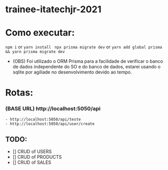 # trainee-itatechjr-2021

# Como executar:
``` npm i ``` or ```yarn install ```
``` npx prisma migrate dev ``` or ```yarn add global prisma && yarn prisma migrate dev ```

- (OBS) Foi utilizado o ORM Prisma para a facilidade de verificar o banco de dados independente do SO e do banco de dados, estarei usando o sqlite por agiliade no desenvolvimento devido ao tempo.

# Rotas:
### (BASE URL) http://localhost:5050/api
    - http://localhost:5050/api/teste
    - http://localhost:5050/api/user/create

## TODO:

- [] CRUD of USERS
- [] CRUD of PRODUCTS
- [] CRUD of SALES